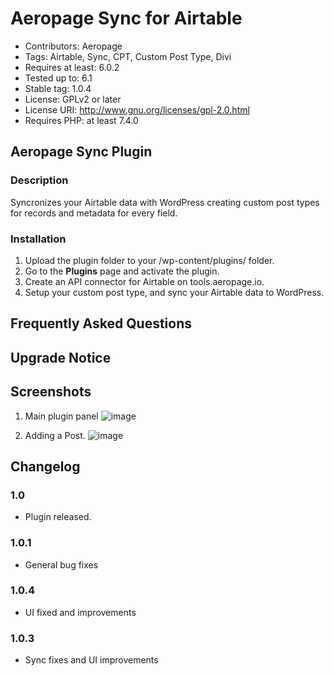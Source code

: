# Aeropage Sync for Airtable
 
* Contributors: Aeropage
* Tags: Airtable, Sync, CPT, Custom Post Type, Divi
* Requires at least: 6.0.2
* Tested up to: 6.1
* Stable tag: 1.0.4
* License: GPLv2 or later
* License URI: http://www.gnu.org/licenses/gpl-2.0.html
* Requires PHP: at least 7.4.0
  
## Aeropage Sync Plugin

### Description
  
Syncronizes your Airtable data with WordPress creating custom post types for records and metadata for every field.
  
### Installation
  
1. Upload the plugin folder to your /wp-content/plugins/ folder.
2. Go to the **Plugins** page and activate the plugin.
3. Create an API connector for Airtable on tools.aeropage.io.
4. Setup your custom post type, and sync your Airtable data to WordPress.
  
## Frequently Asked Questions
  
## Upgrade Notice

## Screenshots

1. Main plugin panel
![image](https://user-images.githubusercontent.com/46200125/195354839-2750b741-ddee-4470-9092-5a3f8bb05b3b.png)
 
2. Adding a Post. 
![image](https://user-images.githubusercontent.com/46200125/195353227-94b6d11c-b74c-4bb4-965a-ee3563d1fffc.png)

## Changelog

### 1.0
* Plugin released. 

### 1.0.1
* General bug fixes

### 1.0.4
* UI fixed and improvements

### 1.0.3
* Sync fixes and UI improvements